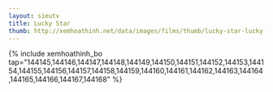 ```yaml
---
layout: sieutv
title: Lucky Star
thumb: http://xemhoathinh.net/data/images/films/thumb/lucky-star-lucky-star-2013.jpg
---
```

{% include xemhoathinh_bo tap="144145,144146,144147,144148,144149,144150,144151,144152,144153,144154,144155,144156,144157,144158,144159,144160,144161,144162,144163,144164,144165,144166,144167,144168" %} 
